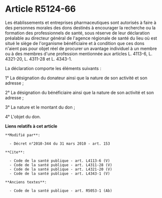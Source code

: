 # Article R5124-66

Les établissements et entreprises pharmaceutiques sont autorisés à faire à des personnes morales des dons destinés à
encourager la recherche ou la formation des professionnels de santé, sous réserve de leur déclaration préalable au directeur
général de l'agence régionale de santé du lieu où est situé le siège de l'organisme bénéficiaire et à condition que ces dons
n'aient pas pour objet réel de procurer un avantage individuel à un membre ou à des membres d'une profession mentionnée aux
articles L. 4113-6, L. 4321-20, L. 4311-28 et L. 4343-1. 

La déclaration comporte les éléments suivants : 

1° La désignation du donateur ainsi que la nature de son activité et son adresse ; 

2° La désignation du bénéficiaire ainsi que la nature de son activité et son adresse ; 

3° La nature et le montant du don ; 

4° L'objet du don.

**Liens relatifs à cet article**

	**Modifié par**:

	  - Décret n°2010-344 du 31 mars 2010 - art. 153

	**Cite**:

	  - Code de la santé publique - art. L4113-6 (V)
	  - Code de la santé publique - art. L4311-28 (V)
	  - Code de la santé publique - art. L4321-20 (V)
	  - Code de la santé publique - art. L4343-1 (V)

	**Anciens textes**:

	  - Code de la santé publique - art. R5053-1 (Ab)
